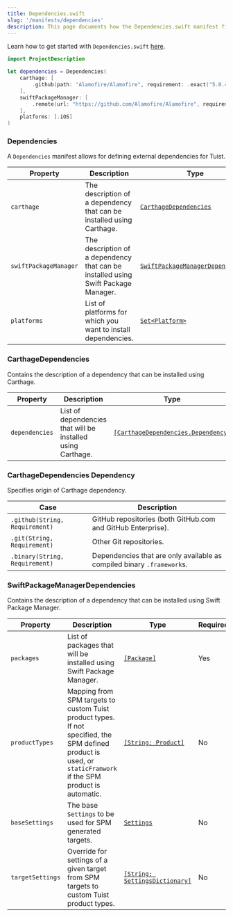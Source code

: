 ```yaml
---
title: Dependencies.swift
slug: '/manifests/dependencies'
description: This page documents how the Dependencies.swift manifest file can be used to define the contract between the dependency managers and Tuist.
---
```


Learn how to get started with `Dependencies.swift` [here](/guides/third-party-dependencies/).

```swift
import ProjectDescription

let dependencies = Dependencies(
    carthage: [
        .github(path: "Alamofire/Alamofire", requirement: .exact("5.0.4")),
    ],
    swiftPackageManager: [
        .remote(url: "https://github.com/Alamofire/Alamofire", requirement: .upToNextMajor(from: "5.0.0")),
    ],
    platforms: [.iOS]
)
```

### Dependencies

A `Dependencies` manifest allows for defining external dependencies for Tuist.

| Property              | Description                                                                        | Type                                                                     | Required | Default                  |
| --------------------- | ---------------------------------------------------------------------------------- | ------------------------------------------------------------------------ | -------- | ------------------------ |
| `carthage`            | The description of a dependency that can be installed using Carthage.              | [`CarthageDependencies`](#carthage-dependencies)                         | No       | `nil`                    |
| `swiftPackageManager` | The description of a dependency that can be installed using Swift Package Manager. | [`SwiftPackageManagerDependencies`](#swift-package-manager-dependencies) | No       | `nil`                    |
| `platforms`           | List of platforms for which you want to install dependencies.                      | [`Set<Platform>`](/manifests/project#platform)                           | No       | `Set(Platform.allCases)` |

### CarthageDependencies

Contains the description of a dependency that can be installed using Carthage.

| Property       | Description                                                 | Type                                                                     | Required | Default |
| -------------- | ----------------------------------------------------------- | ------------------------------------------------------------------------ | -------- | ------- |
| `dependencies` | List of dependencies that will be installed using Carthage. | [`[CarthageDependencies.Dependency]`](#carthage-dependencies-dependency) | Yes      |         |

### CarthageDependencies Dependency

Specifies origin of Carthage dependency.

| Case                           | Description                                                            |
| ------------------------------ | ---------------------------------------------------------------------- |
| `.github(String, Requirement)` | GitHub repositories (both GitHub.com and GitHub Enterprise).           |
| `.git(String, Requirement)`    | Other Git repositories.                                                |
| `.binary(String, Requirement)` | Dependencies that are only available as compiled binary `.framework`s. |

### SwiftPackageManagerDependencies

Contains the description of a dependency that can be installed using Swift Package Manager.

| Property         | Description                                                                                                                                                     | Type                                                                    | Required | Default     |
| ---------------- | --------------------------------------------------------------------------------------------------------------------------------------------------------------- | ----------------------------------------------------------------------  | -------- | ----------- |
| `packages`       | List of packages that will be installed using Swift Package Manager.                                                                                            | [`[Package]`](/manifests/project#package)                               | Yes      |             |
| `productTypes`   | Mapping from SPM targets to custom Tuist product types. If not specified, the SPM defined product is used, or `staticFramwork` if the SPM product is automatic. | [`[String: Product]`](/manifests/project#product)                       | No       | [:]         |
| `baseSettings`   | The base `Settings` to be used for SPM generated targets.                                                                                                       | [`Settings`](/manifests/project#settings)                               | No       | .settings() |
| `targetSettings` | Override for settings of a given target from SPM targets to custom Tuist product types.                                                                         | [`[String: SettingsDictionary]`](/manifests/project#settingsdictionary) | No       | [:]         |

